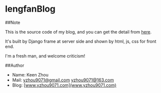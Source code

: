 # lengfanBlog

##Note

This is the source code of my blog, and you can get the detail from [here](www.yzhou9071.com).

It's built by Django frame at server side and shown by html, js, css for front end.

I'm a fresh man, and welcome criticism!

##Author

+ Name: Keen Zhou
+ Mail: yzhou9071@gmail.com yzhou9071@163.com
+ Blog: [www.yzhou9071.com](www.yzhou9071.com)
